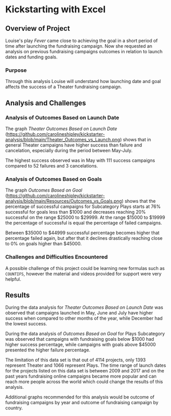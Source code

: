# Kickstarting with Excel

## Overview of Project

Louise's play *Fever* came close to achieving the goal in a short period of time after launching the fundraising campaign. Now she requested an analysis on previous fundraising campaigns outcomes in relation to launch dates and funding goals.

### Purpose

Through this analysis Louise will understand how launching date and goal affects the success of a Theater fundraising campaign.

## Analysis and Challenges

### Analysis of Outcomes Based on Launch Date

The graph *Theater Outcomes Based on Launch Date* (https://github.com/carolineshipley/kickstarter-analysis/blob/main/Theater_Outcomes_vs_Launch.png) shows that in general Theater campaigns have higher success than failure and cancelation, especially during the period between May-July. 

The highest success observed was in May with 111 success campaigns compared to 52 failures and 3 cancelations. 

### Analysis of Outcomes Based on Goals

The graph *Outcomes Based on Goal* (https://github.com/carolineshipley/kickstarter-analysis/blob/main/Resources/Outcomes_vs_Goals.png) shows that the percentage of successful campaigns for Subcategory Plays starts at 76% successful for goals less than $1000 and decreases reaching 20% successful on the range $25000 to $29999. At the range $15000 to $19999 the percentage of successful is equal the percentage of failed campaigns. 

Between $35000 to $44999 successful percentage becomes higher that percentage failed again, but after that it declines drastically reaching close to 0% on goals higher than $45000. 

### Challenges and Difficulties Encountered

A possible challenge of this project could be learning new formulas such as `COUNTIFS`, however the material and videos provided for support were very helpful.

## Results

During the data analysis for *Theater Outcomes Based on Launch Date* was observed that campaigns launched in May, June and July have higher success when compared to other months of the year, while December had the lowest success.

During the data analysis of *Outcomes Based on Goal* for Plays Subcategory was observed that campaigns with fundraising goals below $1000 had higher success percentage, while campaigns with goals above $45000 presented the higher failure percentage.

The limitation of this data set is that out of 4114 projects, only 1393 represent Theater and 1066 represent Plays. The time range of launch dates for the projects listed on this data set is between 2009 and 2017 and on the past years fundraising online campaigns became more popular and can reach more people across the world which could change the results of this analysis. 

Additional graphs recommended for this analysis would be outcome of fundraising campaigns by year and outcome of fundraising campaign by country.


